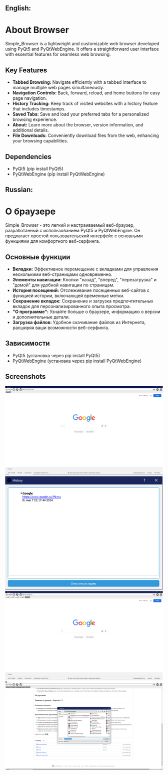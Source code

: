 ## English:
# About Browser

Simple_Browser is a lightweight and customizable web browser developed using PyQt5 and PyQtWebEngine. It offers a straightforward user interface with essential features for seamless web browsing.

## Key Features

- **Tabbed Browsing:** Navigate efficiently with a tabbed interface to manage multiple web pages simultaneously.
- **Navigation Controls:** Back, forward, reload, and home buttons for easy page navigation.
- **History Tracking:** Keep track of visited websites with a history feature that includes timestamps.
- **Saved Tabs:** Save and load your preferred tabs for a personalized browsing experience.
- **About:** Learn more about the browser, version information, and additional details.
- **File Downloads:** Conveniently download files from the web, enhancing your browsing capabilities.

## Dependencies

- PyQt5 (pip install PyQt5)
- PyQtWebEngine (pip install PyQtWebEngine)

## Russian:

# О браузере
Simple_Browser - это легкий и настраиваемый веб-браузер, разработанный с использованием PyQt5 и PyQtWebEngine. Он предлагает простой пользовательский интерфейс с основными функциями для комфортного веб-серфинга.

## Основные функции
- **Вкладки:** Эффективное перемещение с вкладками для управления несколькими веб-страницами одновременно.
- **Элементы навигации:** Кнопки "назад", "вперед", "перезагрузка" и "домой" для удобной навигации по страницам.
- **История посещений:** Отслеживание посещенных веб-сайтов с функцией истории, включающей временные метки.
- **Сохранение вкладок:** Сохранение и загрузка предпочтительных вкладок для персонализированного опыта просмотра.
- **"О программе":** Узнайте больше о браузере, информацию о версии и дополнительные детали.
- **Загрузка файлов:** Удобное скачивание файлов из Интернета, расширяя ваши возможности веб-серфинга.

## Зависимости

- PyQt5 (установка через pip install PyQt5)
- PyQtWebEngine (установка через pip install PyQtWebEngine)

## Screenshots

![image1](/screenshots/image1.PNG?raw=true "Home page")
![image2](/screenshots/image2.PNG?raw=true "History")
![image3](/screenshots/image3.PNG?raw=true "Many tabs")
![image4](/screenshots/image4.PNG?raw=true "Download files")


